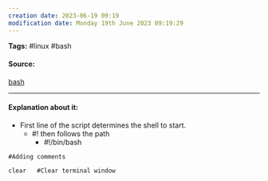 ```yaml
---
creation date: 2023-06-19 09:19
modification date: Monday 19th June 2023 09:19:29
---
```


**Tags:** #linux #bash

#### Source:
[bash](https://tldp.org/LDP/Bash-Beginners-Guide/html/sect_02_02.html)

--------------------------------------

#### Explanation about it:

* First line of the script determines the shell to start.
	* #! then follows the path
		* #!/bin/bash

```
#Adding comments

clear   #Clear terminal window
```

